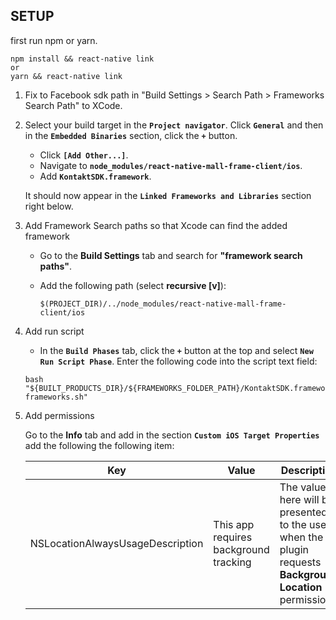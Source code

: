 ## SETUP
first run npm or yarn.

```
npm install && react-native link
or
yarn && react-native link
```
1. Fix to Facebook sdk path in "Build Settings > Search Path > Frameworks Search Path" to XCode.

2.	Select your build target in the **`Project navigator`**. Click **`General`** and then in the **`Embedded Binaries`** section, click the **`+`** button.

	- Click **`[Add Other...]`**.
	- Navigate to **`node_modules/react-native-mall-frame-client/ios`**.
	- Add **`KontaktSDK.framework`**.

	It should now appear in the **`Linked Frameworks and Libraries`** section right below.

3. Add Framework Search paths so that Xcode can find the added framework

    - Go to the **Build Settings** tab and search for **"framework search paths"**.
    - Add the following path (select **recursive [v]**):

    	```
    	$(PROJECT_DIR)/../node_modules/react-native-mall-frame-client/ios
    	```

5. Add run script

	- In the **`Build Phases`** tab, click the **`+`** button at the top and select **`New Run Script Phase`**. Enter the following code into the script text field:

	```
	bash "${BUILT_PRODUCTS_DIR}/${FRAMEWORKS_FOLDER_PATH}/KontaktSDK.framework/strip-frameworks.sh"
	```

6. Add permissions

	Go to the **Info** tab and add in the section **`Custom iOS Target Properties`** add the following the following item:

	| Key | Value | Description |
	|---|---|---|
	| NSLocationAlwaysUsageDescription | This app requires background tracking | The value here will be presented to the user when the plugin requests **Background Location** permission |
